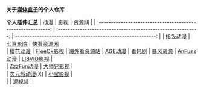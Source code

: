**关于[媒体盒子](https://github.com/RyensX/MediaBoxPluginRepository)的个人仓库**

**个人插件汇总**
|                             动漫                             |                             影视                             |                             资源网                             |
| :----------------------------------------------------------: | :----------------------------------------------------------: |:----------------------------------------------------------: |
| [稀饭动漫](https://github.com/feiyeyuanye/XfaniAnimePlugin)  |   [七喜影院](https://github.com/feiyeyuanye/QiXiVodPlugin)   |  [快看资源网](https://github.com/feiyeyuanye/KuaiKanVodPlugin)  
| [樱花动漫](https://github.com/feiyeyuanye/SakuraAnime3Plugin) | [FreeOk影视](https://github.com/feiyeyuanye/FreeOkVideoPlugin) | [海外看资源站](https://github.com/feiyeyuanye/HaiwaikanVodPlugin) 
|   [AGE动漫](https://github.com/feiyeyuanye/AGEAnimePlugin)   |  [看韩剧](https://github.com/feiyeyuanye/KanHJVideoPlugin)   | [暴风资源](https://github.com/feiyeyuanye/BFZYVodPlugin)
| [AnFuns动漫](https://github.com/feiyeyuanye/AnFunsAnimePlugin) | [LIBVIO影视](https://github.com/feiyeyuanye/LIBVIOVideoPlugin) |                   
| [ZzzFun动漫](https://github.com/feiyeyuanye/ZzzFunAnimePlugin) | [大师兄影视](https://github.com/feiyeyuanye/DsxysVodPlugin)  |                   
| [次元城动漫](https://github.com/feiyeyuanye/CycdmAnimePlugin)(X) | [小宝影视](https://github.com/feiyeyuanye/XiaoBaoTVVodPlugin) |                   
|                                                              | [泥视频](https://github.com/feiyeyuanye/NiVodPlugin)  |                   
